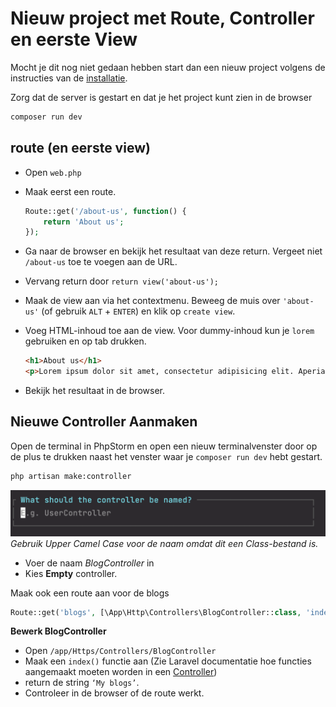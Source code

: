 # Nieuw project met Route, Controller en eerste View

Mocht je dit nog niet gedaan hebben start dan een nieuw project volgens de instructies van de  [installatie](./installatie.md).

Zorg dat de server is gestart en dat je het project kunt zien in de browser

```bash
composer run dev
```

## route (en eerste view)

- Open `web.php`
- Maak eerst een route.

  ```php
  Route::get('/about-us', function() {
      return 'About us';
  });
  ```

- Ga naar de browser en bekijk het resultaat van deze return. Vergeet niet `/about-us` toe te voegen aan de URL.
- Vervang return door `return view('about-us');`
- Maak de view aan via het contextmenu. Beweeg de muis over `'about-us'` (of gebruik `ALT` + `ENTER`) en klik op `create view`.
- Voeg HTML-inhoud toe aan de view. Voor dummy-inhoud kun je `lorem` gebruiken en op tab drukken.

    ```html
    <h1>About us</h1>
    <p>Lorem ipsum dolor sit amet, consectetur adipisicing elit. Aperiam, atque autem blanditiis consequatur cumque dolorum eaque eius eligendi enim eos est eum ex explicabo facere fugiat fugit harum id impedit in ipsa iusto laboriosam laborum magnam magni maiores minus molestias natus nemo nesciunt nihil nisi nobis non nulla numquam obcaecati odit officia officiis optio pariatur perspiciatis placeat porro praesentium quae quam quasi qui quia quidem quisquam quo ratione recusandae rem repellat repudiandae rerum saepe sapiente sequi similique sit soluta sunt suscipit tempora tenetur totam ullam unde vel veniam veritatis voluptas voluptate voluptatem voluptatum.</p>
    ```
- Bekijk het resultaat in de browser.

## Nieuwe Controller Aanmaken

Open de terminal in PhpStorm en open een nieuw terminalvenster door op de plus te drukken naast het venster waar je `composer run dev` hebt gestart.

```bash
php artisan make:controller
```

![Gebruik Upper Camel Case voor de naam omdat dit een Class-bestand is.](../images/controller-name.png)
*Gebruik Upper Camel Case voor de naam omdat dit een Class-bestand is.*

- Voer de naam *BlogController* in
- Kies **Empty** controller.

Maak ook een route aan voor de blogs
```php
Route::get('blogs', [\App\Http\Controllers\BlogController::class, 'index']);
```

**Bewerk BlogController**

- Open `/app/Https/Controllers/BlogController`
- Maak een `index()` functie aan (Zie Laravel documentatie hoe functies aangemaakt moeten worden in een [Controller](https://laravel.com/docs/12.x/controllers#basic-controllers))
- return de string `‘My blogs’`.
- Controleer in de browser of de route werkt.
